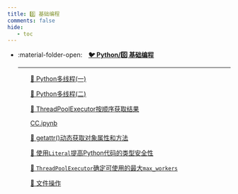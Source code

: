 ```yaml
---
title: 0️⃣ 基础编程
comments: false
hide:
   - toc
---
```


<div class="grid cards index-info" markdown>

-   :material-folder-open:&emsp;__[🐦 Python/0️⃣ 基础编程](./index.md)__

	---

	&emsp;&emsp;[🐽 Python多线程(一)](./A.md)

	&emsp;&emsp;[🐙 Python多线程(二)](./B.md)

	&emsp;&emsp;[🎃 ThreadPoolExecutor按顺序获取结果](./C.md)

	&emsp;&emsp;[CC.ipynb](./CC.ipynb)

	&emsp;&emsp;[🏀 getattr()动态获取对象属性和方法](./D.md)

	&emsp;&emsp;[🍘 使用`Literal`提高Python代码的类型安全性](./E.md)

	&emsp;&emsp;[🦀 `ThreadPoolExecutor`确定可使用的最大`max_workers`](./F.md)

	&emsp;&emsp;[🐖 文件操作](./G.md)

</div>